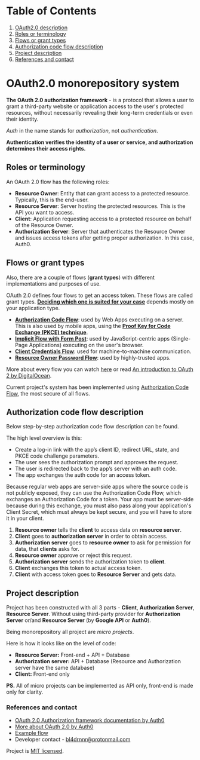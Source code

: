 # Table of Contents
1. [OAuth2.0 description](#OAuth2.0-monorepository-system)
2. [Roles or terminology](#roles-or-terminology)
3. [Flows or grant types](#flows-or-grant-types)
4. [Authorization code flow description](#authorization-code-flow-description)
5. [Project description](#project-description)
6. [References and contact](#references-and-contact)

# OAuth2.0 monorepository system

**The OAuth 2.0 authorization framework** - is a protocol that allows a user to grant a third-party website or application access to the user's protected resources, without necessarily revealing their long-term credentials or even their identity.

_Auth_ in the name stands for _authorization_, not _authentication_.

**Authentication verifies the identity of a user or service, and authorization determines their access rights.**

## Roles or terminology

An OAuth 2.0 flow has the following roles:

- **Resource Owner**: Entity that can grant access to a protected resource. Typically, this is the end-user.
- **Resource Server**: Server hosting the protected resources. This is the API you want to access.
- **Client**: Application requesting access to a protected resource on behalf of the Resource Owner.
- **Authorization Server**: Server that authenticates the Resource Owner and issues access tokens after getting proper authorization. In this case, Auth0.


## Flows or grant types

Also, there are a couple of flows (**grant types**) with different implementations and purposes of use.

OAuth 2.0 defines four flows to get an access token. These flows are called grant types.
[**Deciding which one is suited for your case**](https://auth0.com/docs/get-started/authentication-and-authorization-flow/which-oauth-2-0-flow-should-i-use) depends mostly on your application type.

- **[Authorization Code Flow](https://auth0.com/docs/get-started/authentication-and-authorization-flow/authorization-code-flow)**: used by Web Apps executing on a server. This is also used by mobile apps, using the [**Proof Key for Code Exchange (PKCE) technique**](https://auth0.com/docs/get-started/authentication-and-authorization-flow/authorization-code-flow-with-proof-key-for-code-exchange-pkce).
- **[Implicit Flow with Form Post](https://auth0.com/docs/get-started/authentication-and-authorization-flow/implicit-flow-with-form-post)**: used by JavaScript-centric apps (Single-Page Applications) executing on the user's browser.
- **[Client Credentials Flow](https://auth0.com/docs/get-started/authentication-and-authorization-flow/client-credentials-flow)**: used for machine-to-machine communication.
- **[Resource Owner Password Flow](https://auth0.com/docs/get-started/authentication-and-authorization-flow/resource-owner-password-flow)**: used by highly-trusted apps.

More about every flow you can watch [here](https://www.youtube.com/watch?v=3pZ3Nh8tgTE)
or read [An introduction to OAuth 2 by DigitalOcean](https://www.digitalocean.com/community/tutorials/an-introduction-to-oauth-2).

Current project's system has been implemented using [Authorization Code Flow](https://auth0.com/docs/get-started/authentication-and-authorization-flow/authorization-code-flow), the most secure of all flows.


## Authorization code flow description

Below step-by-step authorization code flow description can be found.

The high level overview is this:

- Create a log-in link with the app’s client ID, redirect URL, state, and PKCE code challenge parameters.
- The user sees the authorization prompt and approves the request.
- The user is redirected back to the app’s server with an auth code.
- The app exchanges the auth code for an access token.

Because regular web apps are server-side apps where the source code is not publicly exposed, they can use the Authorization Code Flow, which exchanges an Authorization Code for a token. Your app must be server-side because during this exchange, you must also pass along your application's Client Secret, which must always be kept secure, and you will have to store it in your client.

1. **Resource owner** tells the **client** to access data on **resource server**.
2. **Client** goes to **authorization server** in order to obtain access.
3. **Authorization server** goes to **resource owner** to ask for permission for data, that **clients** asks for.
4. **Resource owner** approve or reject this request.
5. **Authorization server** sends the authorization token to **client**.
6. **Client** exchanges this token to actual access token.
7. **Client** with access token goes to **Resource Server** and gets data.

## Project description

Project has been constructed with all 3 parts - **Client**, **Authorization Server**, **Resource Server**.
Without using third-party provider for **Authorization Server** or/and **Resource Server** (by **Google API** or **Auth0**).

Being monorepository all project are *micro projects*.

Here is how it looks like on the level of code:
- **Resource Server:** Front-end + API + Database 
- **Authorization server:** API + Database (Resource and Authorization server have the same database)
- **Client:** Front-end only

**PS.** All of micro projects can be implemented as API only, front-end is made only for clarity.

### References and contact

- [OAuth 2.0 Authorization framework documentation by Auth0](https://auth0.com/docs/authenticate/protocols/oauth)
- [More about OAuth 2.0 by Auth0](https://auth0.com/docs/get-started/authentication-and-authorization-flow/which-oauth-2-0-flow-should-i-use)
- [Example flow](https://www.oauth.com/oauth2-servers/server-side-apps/example-flow/)
- Developer contact - [bl4drnnr@protonmail.com](mailto:bl4drnnr@protonmail.com)

Project is [MIT licensed](LICENSE).
